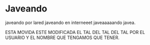 # Javeando
javeando por lared javeando en interneeet javeaaaaando javea.

ESTA MOVIDA ESTE MODIFICADA EL TAL DEL TAL DEL TAL POR EL USUARIO Y EL NOMBRE QUE TENGAMOS QUE TENER.